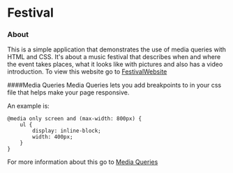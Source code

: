 # Festival

### About
This is a simple application that demonstrates the use of media queries with HTML and CSS. It's about a music festival that describes when and where the event takes places, what it looks like with pictures and also has a video introduction. To view this website go to [FestivalWebsite](https://kcossifos.github.io/Portfolio/FestivalWebsite/index.html)

####Media Queries
Media Queries lets you add breakpoints to in your css file that helps make your page responsive. 

An example is: 
```
@media only screen and (max-width: 800px) {
    ul {
        display: inline-block;
        width: 400px;
    }
}

```

For more information about this go to [Media Queries](https://www.w3schools.com/css/css_rwd_mediaqueries.asp)
